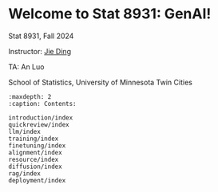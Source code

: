 # Welcome to Stat 8931: GenAI!

Stat 8931, Fall 2024

Instructor: [Jie Ding](https://jding.org)

TA: An Luo

School of Statistics, University of Minnesota Twin Cities


```{toctree}
:maxdepth: 2
:caption: Contents:

introduction/index
quickreview/index
llm/index
training/index
finetuning/index
alignment/index
resource/index
diffusion/index
rag/index
deployment/index
```
